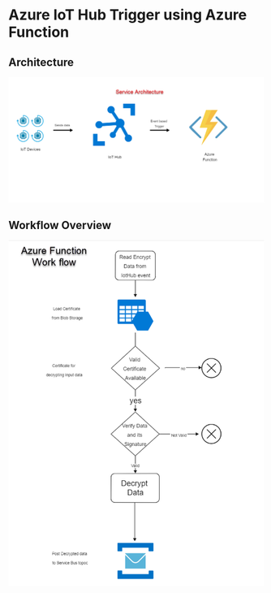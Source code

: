 # Azure IoT Hub Trigger using Azure Function

## Architecture
![Service Architecture](https://github.com/MuhammadBilalYar/Azure-IoT-Hub-Trigger-using-Azure-Function/blob/main/Img/Service%20Architecture.png)

## Workflow Overview
![Azure Function Work Flow](https://github.com/MuhammadBilalYar/Azure-IoT-Hub-Trigger-using-Azure-Function/blob/main/Img/Azure%20Function%20Work%20Flow.png)
